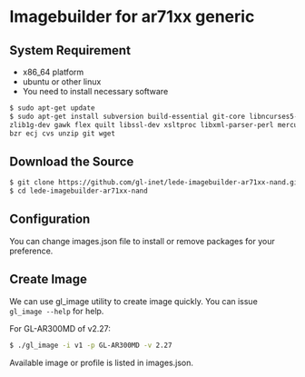 # Imagebuilder for ar71xx generic  

## System Requirement  

- x86_64 platform  
- ubuntu or other linux  
- You need to install necessary software  

```bash  
$ sudo apt-get update
$ sudo apt-get install subversion build-essential git-core libncurses5-dev 
zlib1g-dev gawk flex quilt libssl-dev xsltproc libxml-parser-perl mercurial 
bzr ecj cvs unzip git wget
```  

## Download the Source  

```bash  
$ git clone https://github.com/gl-inet/lede-imagebuilder-ar71xx-nand.git
$ cd lede-imagebuilder-ar71xx-nand
```  

## Configuration  

You can change images.json file to install or remove packages for your  
preference.  

## Create Image  

We can use gl_image utility to create image quickly. You can issue  
`gl_image --help` for help.  

For GL-AR300MD of v2.27:  
```bash  
$ ./gl_image -i v1 -p GL-AR300MD -v 2.27
```  

Available image or profile is listed in images.json.  



